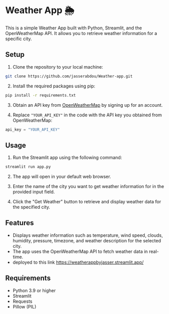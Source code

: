 # Weather App 🌦️

This is a simple Weather App built with Python, Streamlit, and the OpenWeatherMap API. It allows you to retrieve weather information for a specific city.

## Setup

1. Clone the repository to your local machine:

```bash
git clone https://github.com/jasserabdou/Weather-app.git
```

2. Install the required packages using pip:

```bash
pip install -r requirements.txt
```

3. Obtain an API key from [OpenWeatherMap](https://home.openweathermap.org/api_keys) by signing up for an account.

4. Replace `"YOUR_API_KEY"` in the code with the API key you obtained from OpenWeatherMap:

```python
api_key = "YOUR_API_KEY" 
```

## Usage

1. Run the Streamlit app using the following command:

```bash
streamlit run app.py
```

2. The app will open in your default web browser.

3. Enter the name of the city you want to get weather information for in the provided input field.

4. Click the "Get Weather" button to retrieve and display weather data for the specified city.

## Features

- Displays weather information such as temperature, wind speed, clouds, humidity, pressure, timezone, and weather description for the selected city.
- The app uses the OpenWeatherMap API to fetch weather data in real-time.
- deployed to this link https://weatherappbyjasser.streamlit.app/

## Requirements

- Python 3.9 or higher
- Streamlit
- Requests
- Pillow (PIL)




